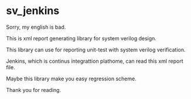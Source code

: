 # sv_jenkins
Sorry, my english is bad.

This is xml report generating library for system verilog design.

This library can use for reporting unit-test with system verilog verification.

Jenkins, which is continus integrattion plathome,  can read this xml report file.

Maybe this library make you easy regression scheme.

Thank you for reading.
